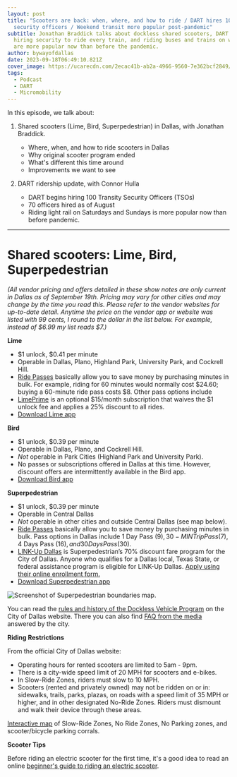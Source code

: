 ```yaml
---
layout: post
title: "Scooters are back: when, where, and how to ride / DART hires 100
  security officers / Weekend transit more popular post-pandemic"
subtitle: Jonathan Braddick talks about dockless shared scooters, DART begins
  hiring security to ride every train, and riding buses and trains on weekends
  are more popular now than before the pandemic.
author: bywayofdallas
date: 2023-09-18T06:49:10.821Z
cover_image: https://ucarecdn.com/2ecac41b-ab2a-4966-9560-7e362bcf2849/
tags:
  - Podcast
  - DART
  - Micromobility
---
```

In this episode, we talk about:

1. Shared scooters (Lime, Bird, Superpedestrian) in Dallas, with Jonathan Braddick.

   * Where, when, and how to ride scooters in Dallas
   * Why original scooter program ended
   * What's different this time around
   * Improvements we want to see
2. DART ridership update, with Connor Hulla

   * DART begins hiring 100 Transity Security Officers (TSOs)
   * 70 officers hired as of August 
   * Riding light rail on Saturdays and Sundays is more popular now than before pandemic. 

- - -

# Shared scooters: Lime, Bird, Superpedestrian[](https://dallascityhall.com/departments/transportation/Pages/dockless-vehicle-program.aspx)

*(All vendor pricing and offers detailed in these show notes are only current in Dallas as of September 19th.* *Pricing may vary for other cities and may change by the time you read this. Please refer to the vendor websites for up-to-date detail. Anytime the price on the vendor app or website was listed with 99 cents, I round to the dollar in the list below. For example, instead of $6.99 my list reads $7.)*

**Lime**

* $1 unlock, $0.41 per minute
* Operable in Dallas, Plano, Highland Park, University Park, and Cockrell Hill.
* [Ride Passes](https://help.li.me/hc/en-us/articles/1260806465069-What-is-a-Ride-Pass-) basically allow you to save money by purchasing minutes in bulk. For example, riding for 60 minutes would normally cost $24.60; buying a 60-minute ride pass costs $8. Other pass options include 
* [LimePrime](https://www.li.me/blog/lime-introduces-lime-prime-just-in-time-for-summer) is an optional $15/month subscription that waives the $1 unlock fee and applies a 25% discount to all rides.
* [Download Lime app](https://www.li.me/the-app)

**Bird**

* $1 unlock, $0.39 per minute
* Operable in Dallas, Plano, and Cockrell Hill.
* *Not* operable in Park Cities (Highland Park and University Park).
* No passes or subscriptions offered in Dallas at this time. However, discount offers are intermittently available in the Bird app.
* [Download Bird app](https://go.bird.co/)

**Superpedestrian**

* $1 unlock, $0.39 per minute
* Operable in Central Dallas
* *Not* operable in other cities and outside Central Dallas (see map below). 
* [Ride Passes](https://superpedestrian.com/passes) basically allow you to save money by purchasing minutes in bulk. Pass options in Dallas include 1 Day Pass ($9), 30-MIN Trip Pass ($7), 4 Days Pass ($16), and 30 Days Pass ($30).
* [LINK-Up Dallas](https://superpedestrian.com/dallas#:~:text=Dallas%E2%80%99s%20website.-,LINK%2DUp%20Dallas,-LINK%2DUp%20Dallas) is Superpedestrian’s 70% discount fare program for the City of Dallas. Anyone who qualifies for a Dallas local, Texas State, or federal assistance program is eligible for LINK-Up Dallas. [Apply using their online enrollment form.](https://airtable.com/appjBU0Yn6D3cQfgM/shr95qDUIbNla2Fco)
* [Download Superpedestrian app](https://superpedestrian.com/how-to-ride)

![Screenshot of Superpedestrian boundaries map.](https://ucarecdn.com/e09a3c54-3975-48be-8713-feaa69611f7f/-/crop/1080x909/0,526/-/preview/ "Superpedestrian is only available and operable in Central Dallas.")

You can read the [rules and history of the Dockless Vehicle Program](https://dallascityhall.com/departments/transportation/Pages/dockless-vehicle-program.aspx) on the City of Dallas website. There you can also find [FAQ from the media](https://dallascityhall.com/departments/transportation/DCH%20Documents/Dockless%20Vehicles/Dockless-Relaunch-FAQ_05242023.pdf) answered by the city.

**Riding Restrictions**

From the official City of Dallas website:

* Operating hours for rented scooters are limited to 5am - 9pm.
* There is a city-wide speed limit of 20 MPH for scooters and e-bikes.
* In Slow-Ride Zones, riders must slow to 10 MPH.
* Scooters (rented and privately owned) may not be ridden on or in: sidewalks, trails, parks, plazas, on roads with a speed limit of 35 MPH or higher, and in other designated No-Ride Zones. Riders must dismount and walk their device through these areas. 

[Interactive map](https://dallasgis.maps.arcgis.com/apps/webappviewer/index.html?id=19ba664de1f741c4876dec2fd56b3477) of Slow-Ride Zones, No Ride Zones, No Parking zones, and scooter/bicycle parking corrals.

**Scooter Tips**

Before riding an electric scooter for the first time, it's a good idea to read an online [beginner's guide to riding an electric scooter](https://riderguide.com/safety/how-to-ride-an-electric-scooter/).
